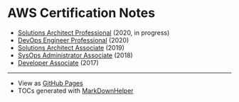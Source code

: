 # AWS Certification Notes

* [Solutions Architect Professional](solutions-architect-professional.md) (2020, in progress)
* [DevOps Engineer Professional](devops-engineer-professional.md) (2020)
* [Solutions Architect Associate](solutions-architect-associate.md) (2019)
* [SysOps Administrator Associate](sysops-administrator-associate.md) (2018)
* [Developer Associate](developer-associate.md) (2017)

---

* View as [GitHub Pages](https://jangroth.github.io/aws-certification-notes/)
* TOCs generated with [MarkDownHelper](https://github.com/jangroth/markdownhelper) 

